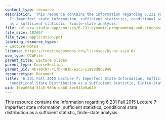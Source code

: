 ```yaml
---
content_type: resource
description: 'This resource contains the information regarding 6.231 Fall 2015 Lecture
  7: Imperfect state information, sufficient statistics, conditional state distribution
  as a sufficient statistic, finite-state analysis.'
file: /ol-ocw-studio-app/courses/6-231-dynamic-programming-and-stochastic-control-fall-2015/16ea666d5fa5965bebb03ec932d9a640_MIT6_231F15_Lec7.pdf
file_size: 182667
file_type: application/pdf
learning_resource_types:
- Lecture Notes
license: https://creativecommons.org/licenses/by-nc-sa/4.0/
ocw_type: OCWFile
parent_title: Lecture Slides
parent_type: CourseSection
parent_uid: 4b7e0c07-417b-481b-a1c3-11a80d8c2948
resourcetype: Document
title: '6.231 Fall 2015 Lecture 7: Imperfect State Information, Sufficient Statistics,
  Conditional State Distribution as a Sufficient Statistic, Finite-State Analysis'
uid: 16ea666d-5fa5-965b-ebb0-3ec932d9a640
---
```

This resource contains the information regarding 6.231 Fall 2015 Lecture 7: Imperfect state information, sufficient statistics, conditional state distribution as a sufficient statistic, finite-state analysis.